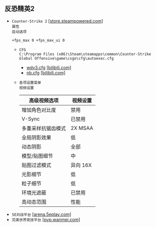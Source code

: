 ## 反恐精英2
* `Counter-Strike 2` [[store.steampowered.com]](https://store.steampowered.com/app/730/CounterStrike_2/)  
`属性`  
`启动选项`
  ```
  +fps_max 0 +fps_max_ui 0
  ```
  * `CFG`  
`C:\Program Files (x86)\Steam\steamapps\common\Counter-Strike Global Offensive\game\csgo\cfg\autoexec.cfg`
    * [wdv3.cfg](/windows/games/cs-2/wdv3.cfg) [[bilibili.com]](https://www.bilibili.com/video/BV18H4y137QZ/?vd_source=85eeb932842b5b15ade257caaa4a9ba8)
    * [nb.cfg](/windows/games/cs-2/nb.cfg) [[bilibili.com]](https://www.bilibili.com/video/BV1vt421K77g/?vd_source=85eeb932842b5b15ade257caaa4a9ba8)
  * `各项设置菜单`  
`视频设置`

    高级视频选项|视频设置
    -|-
    增加角色对比度|禁用
    V-Sync|已禁用
    多重采样抗锯齿模式|2X MSAA
    全局阴影效果|低
    动态阴影|全部
    模型/贴图细节|中
    贴图过滤模式|异向 16X
    光影细节|低
    粒子细节|低
    环境光遮蔽|已禁用
    高动态范围|性能
* `5E对战平台` [[arena.5eplay.com]](https://arena.5eplay.com/download)
* `完美世界竞技平台` [[pvp.wanmei.com]](https://pvp.wanmei.com/)
